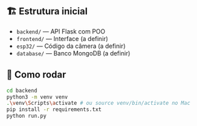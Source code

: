 ## 🏗️ Estrutura inicial

- `backend/` — API Flask com POO
- `frontend/` — Interface (a definir)
- `esp32/` — Código da câmera (a definir)
- `database/` — Banco MongoDB (a definir)

## 🚀 Como rodar

```bash
cd backend
python3 -m venv venv
.\venv\Scripts\activate # ou source venv/bin/activate no Mac
pip install -r requirements.txt
python run.py